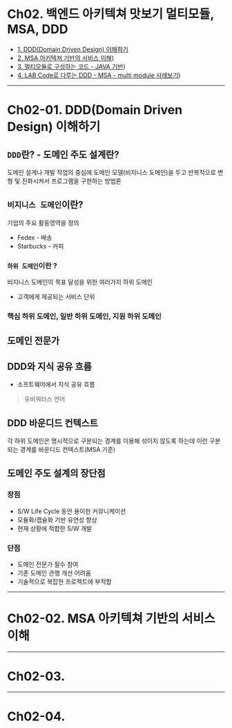 # Ch02. 백엔드 아키텍쳐 맛보기 멀티모듈, MSA, DDD
- [1. DDD(Domain Driven Design) 이해하기](#ch02-01-ddddomain-driven-design-이해하기)
- [2. MSA 아키텍쳐 기반의 서비스 이해]())
- [3. 멀티모듈로 구성하는 코드 - JAVA 기반]())
- [4. LAB Code로 다루는 DDD - MSA - multi module 사례보기]())


---------------------------------------------------------------------------------------------------------------------------
# Ch02-01. DDD(Domain Driven Design) 이해하기
## `DDD`란? - 도메인 주도 설계란?
도메인 설계나 개발 작업의 중심에 도메인 모델(비지니스 도메인)을 두고 반복적으로 변형 및 진화시켜서 프로그램을 구현하는 방법론
## `비지니스 도메인`이란?
기업의 주요 활동영역을 정의
- Fedex - 배송
- Starbucks - 커피
### `하위 도메인`이란 ?
비지니스 도메인의 목표 달성을 위한 여러가지 하위 도메인
- 고객에게 제공되는 서비스 단위
### 핵심 하위 도메인, 일반 하위 도메인, 지원 하위 도메인
## 도메인 전문가
## DDD와 지식 공유 흐름
- 소프트웨어에서 지식 공유 흐름
> 유비쿼터스 언어
## DDD 바운디드 컨텍스트
각 하위 도메인은 명시적으로 구분되는 경계를 이용해 섞이지 않도록 하는데 이런 구분되는 경계를 바운디드 컨텍스트(MSA 기준)
## 도메인 주도 설계의 장단점
### 장점
- S/W Life Cycle 동안 용이한 커뮤니케이션
- 모듈화/캡슐화 기반 유연성 향상
- 현재 상황에 적합한 S/W 개발
### 단점
- 도메인 전문가 필수 참여
- 기존 도메인 관행 개선 어려움
- 기술적으로 복잡한 프로젝트에 부적합


---------------------------------------------------------------------------------------------------------------------------
# Ch02-02. MSA 아키텍쳐 기반의 서비스 이해


---------------------------------------------------------------------------------------------------------------------------
# Ch02-03. 


---------------------------------------------------------------------------------------------------------------------------
# Ch02-04.